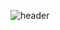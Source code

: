 ![header](https://capsule-render.vercel.app/api?type=waving&color=auto&height=300&section=header&text=Growing%20h7eona&fontSize=90)
